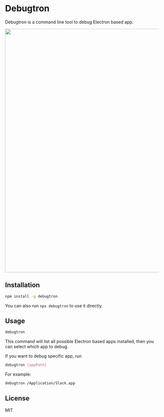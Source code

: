 # Debugtron

Debugtron is a command line tool to debug Electron based app.

<img src="https://raw.githubusercontent.com/pd4d10/debugtron/master/assets/demo.gif" width="800" />

## Installation

```sh
npm install -g debugtron
```

You can also run `npx debugtron` to use it directly.

## Usage

```sh
debugtron
```

This command will list all possible Electron based apps installed, then you can select which app to debug.

If you want to debug specific app, run

```sh
debugtron [appPath]
```

For example:

```sh
debugtron /Application/Slack.app
```

## License

MIT
